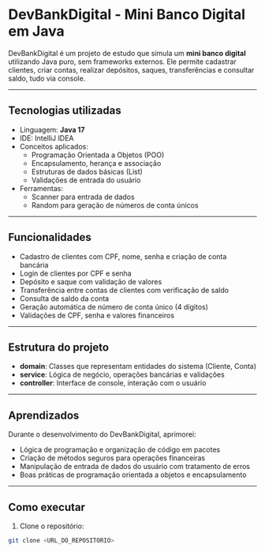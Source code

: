 # DevBankDigital - Mini Banco Digital em Java

DevBankDigital é um projeto de estudo que simula um **mini banco digital** utilizando Java puro, sem frameworks externos. Ele permite cadastrar clientes, criar contas, realizar depósitos, saques, transferências e consultar saldo, tudo via console.

---

## Tecnologias utilizadas
- Linguagem: **Java 17**
- IDE: IntelliJ IDEA
- Conceitos aplicados:
  - Programação Orientada a Objetos (POO)
  - Encapsulamento, herança e associação
  - Estruturas de dados básicas (List)
  - Validações de entrada do usuário
- Ferramentas:
  - Scanner para entrada de dados
  - Random para geração de números de conta únicos

---

## Funcionalidades
- Cadastro de clientes com CPF, nome, senha e criação de conta bancária
- Login de clientes por CPF e senha
- Depósito e saque com validação de valores
- Transferência entre contas de clientes com verificação de saldo
- Consulta de saldo da conta
- Geração automática de número de conta único (4 dígitos)
- Validações de CPF, senha e valores financeiros

---

## Estrutura do projeto
- **domain**: Classes que representam entidades do sistema (Cliente, Conta)  
- **service**: Lógica de negócio, operações bancárias e validações  
- **controller**: Interface de console, interação com o usuário  

---

## Aprendizados
Durante o desenvolvimento do DevBankDigital, aprimorei:
- Lógica de programação e organização de código em pacotes
- Criação de métodos seguros para operações financeiras
- Manipulação de entrada de dados do usuário com tratamento de erros
- Boas práticas de programação orientada a objetos e encapsulamento

---

## Como executar
1. Clone o repositório:
```bash
git clone <URL_DO_REPOSITORIO>
